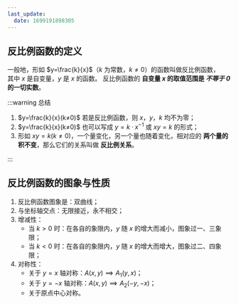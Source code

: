 ```yaml
---
last_update:
  date: 1699191898305
---
```


## 反比例函数的定义

一般地，形如 $y=\frac{k}{x}$（$k$ 为常数，$k≠0$）的函数叫做反比例函数，  
其中 $x$ 是自变量，$y$ 是 $x$ 的函数。
反比例函数的 **自变量 $x$ 的取值范围是 _不等于 $0$_ 的一切实数**。

:::warning 总结

1. $y=\frac{k}{x}(k≠0)$ 若是反比例函数，则 $x$，$y$，$k$ 均不为零；
2. $y=\frac{k}{x}(k≠0)$ 也可以写成 $y=k·x^{-1}$ 或 $xy=k$ 的形式；
3. 形如 $xy=k(k≠0)$，一个量变化，另一个量也随着变化，相对应的 **两个量的积不变**，那么它们的关系叫做 **反比例关系**。

:::

## 反比例函数的图象与性质

1. 反比例函数图象是：双曲线；
2. 与坐标轴交点：无限接近，永不相交；
3. 增减性：
   - 当 $k>0$ 时：在各自的象限内，$y$ 随 $x$ 的增大而减小，图象过一、三象限；
   - 当 $k<0$ 时：在各自的象限内，$y$ 随 $x$ 的增大而增大，图象过二、四象限；
4. 对称性：
   - 关于 $y=x$ 轴对称：$A(x,y) \implies A_1(y,x)$；
   - 关于 $y=-x$ 轴对称：$A(x,y) \implies A_2(-y,-x)$；
   - 关于原点中心对称。

